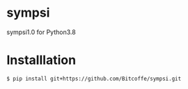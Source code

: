 # sympsi
sympsi1.0 for Python3.8

# Installlation
    $ pip install git+https://github.com/Bitcoffe/sympsi.git    
